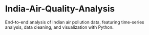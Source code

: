 # India-Air-Quality-Analysis
End-to-end analysis of Indian air pollution data, featuring time-series analysis, data cleaning, and visualization with Python.
